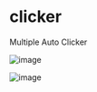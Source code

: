 # clicker
Multiple Auto Clicker


![image](https://user-images.githubusercontent.com/42342676/96362472-86c10600-1168-11eb-8b27-d49a4b0a828b.png)


![image](https://user-images.githubusercontent.com/42342676/96362487-a3f5d480-1168-11eb-8c0b-8b58498e0d38.png)

